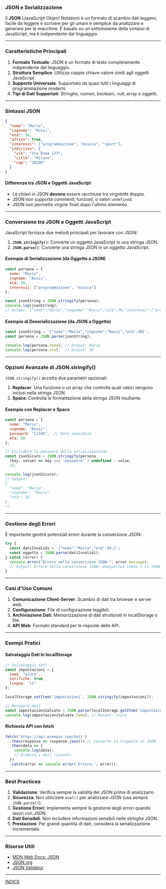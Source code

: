 ### **JSON e Serializzazione**

Il **JSON** (JavaScript Object Notation) è un formato di scambio dati leggero, facile da leggere e scrivere per gli umani e semplice da analizzare e generare per le macchine. È basato su un sottoinsieme della sintassi di JavaScript, ma è indipendente dal linguaggio.

---

### **Caratteristiche Principali**

1. **Formato Testuale**: JSON è un formato di testo completamente indipendente dal linguaggio.
2. **Struttura Semplice**: Utilizza coppie chiave-valore simili agli oggetti JavaScript.
3. **Supporto Universale**: Supportato da quasi tutti i linguaggi di programmazione moderni.
4. **Tipi di Dati Supportati**: Stringhe, numeri, booleani, null, array e oggetti.

---

### **Sintassi JSON**

```json
{
  "nome": "Mario",
  "cognome": "Rossi",
  "età": 30,
  "attivo": true,
  "interessi": ["programmazione", "musica", "sport"],
  "indirizzo": {
    "via": "Via Roma 123",
    "città": "Milano",
    "cap": "20100"
  }
}
```

#### **Differenze tra JSON e Oggetti JavaScript**

- Le chiavi in JSON **devono** essere racchiuse tra virgolette doppie.
- JSON non supporta commenti, funzioni, o valori `undefined`.
- JSON non permette virgole finali dopo l'ultimo elemento.

---

### **Conversione tra JSON e Oggetti JavaScript**

JavaScript fornisce due metodi principali per lavorare con JSON:

1. **`JSON.stringify()`**: Converte un oggetto JavaScript in una stringa JSON.
2. **`JSON.parse()`**: Converte una stringa JSON in un oggetto JavaScript.

#### **Esempio di Serializzazione (da Oggetto a JSON)**

```javascript
const persona = {
  nome: "Mario",
  cognome: "Rossi",
  età: 30,
  interessi: ["programmazione", "musica"]
};

const jsonString = JSON.stringify(persona);
console.log(jsonString);
// Output: {"nome":"Mario","cognome":"Rossi","età":30,"interessi":["programmazione","musica"]}
```

#### **Esempio di Deserializzazione (da JSON a Oggetto)**

```javascript
const jsonString = '{"nome":"Mario","cognome":"Rossi","età":30}';
const persona = JSON.parse(jsonString);

console.log(persona.nome); // Output: Mario
console.log(persona.età);  // Output: 30
```

---

### **Opzioni Avanzate di JSON.stringify()**

`JSON.stringify()` accetta due parametri opzionali:

1. **Replacer**: Una funzione o un array che controlla quali valori vengono inclusi nella stringa JSON.
2. **Space**: Controlla la formattazione della stringa JSON risultante.

#### **Esempio con Replacer e Space**

```javascript
const persona = {
  nome: "Mario",
  cognome: "Rossi",
  password: "12345",  // Dato sensibile
  età: 30
};

// Escludere la password dalla serializzazione
const jsonSicuro = JSON.stringify(persona, 
  (key, value) => key === 'password' ? undefined : value, 
  2);

console.log(jsonSicuro);
/* Output:
{
  "nome": "Mario",
  "cognome": "Rossi",
  "età": 30
}
*/
```

---

### **Gestione degli Errori**

È importante gestire potenziali errori durante la conversione JSON:

```javascript
try {
  const datiInvalidi = '{"nome":"Mario","età":30,}';
  const oggetto = JSON.parse(datiInvalidi);
} catch (error) {
  console.error("Errore nella conversione JSON:", error.message);
  // Output: Errore nella conversione JSON: Unexpected token } in JSON at position 24
}
```

---

### **Casi d'Uso Comuni**

1. **Comunicazione Client-Server**: Scambio di dati tra browser e server web.
2. **Configurazione**: File di configurazione leggibili.
3. **Archiviazione Dati**: Memorizzazione di dati strutturati in localStorage o file.
4. **API Web**: Formato standard per le risposte delle API.

---

### **Esempi Pratici**

#### **Salvataggio Dati in localStorage**

```javascript
// Salvataggio dati
const impostazioni = {
  tema: "scuro",
  notifiche: true,
  lingua: "it"
};

localStorage.setItem('impostazioni', JSON.stringify(impostazioni));

// Recupero dati
const impostazioniSalvate = JSON.parse(localStorage.getItem('impostazioni'));
console.log(impostazioniSalvate.tema); // Output: scuro
```

#### **Richiesta API con fetch**

```javascript
fetch('https://api.esempio.com/dati')
  .then(response => response.json()) // Converte la risposta in JSON
  .then(data => {
    console.log(data);
    // Elabora i dati ricevuti
  })
  .catch(error => console.error('Errore:', error));
```

---

### **Best Practices**

1. **Validazione**: Verifica sempre la validità del JSON prima di analizzarlo.
2. **Sicurezza**: Non utilizzare `eval()` per analizzare JSON (usa sempre `JSON.parse()`).
3. **Gestione Errori**: Implementa sempre la gestione degli errori quando lavori con JSON.
4. **Dati Sensibili**: Non includere informazioni sensibili nelle stringhe JSON.
5. **Prestazioni**: Per grandi quantità di dati, considera la serializzazione incrementale.

---

### **Risorse Utili**

- [MDN Web Docs: JSON](https://developer.mozilla.org/it/docs/Web/JavaScript/Reference/Global_Objects/JSON)
- [JSON.org](https://www.json.org/json-it.html)
- [JSON Validator](https://jsonlint.com/)

---

[INDICE](README.md)